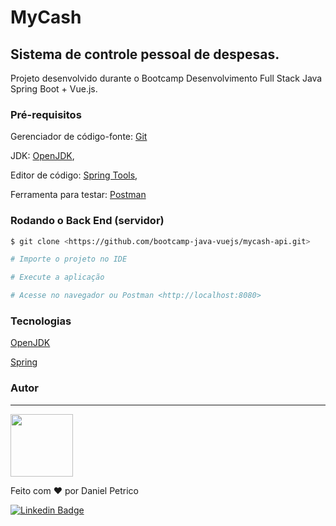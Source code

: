# MyCash

## Sistema de controle pessoal de despesas.

Projeto desenvolvido durante o Bootcamp Desenvolvimento Full Stack Java Spring Boot + Vue.js.

### Pré-requisitos

Gerenciador de código-fonte: [Git](https://git-scm.com)

JDK: [OpenJDK](https://adoptopenjdk.net/),

Editor de código:
[Spring Tools](https://spring.io/tools),

Ferramenta para testar:
[Postman](https://www.postman.com/downloads/)

### Rodando o Back End (servidor)

```bash
$ git clone <https://github.com/bootcamp-java-vuejs/mycash-api.git>

# Importe o projeto no IDE

# Execute a aplicação

# Acesse no navegador ou Postman <http://localhost:8080>
```

### Tecnologias
[OpenJDK](https://adoptopenjdk.net/)

[Spring](https://spring.io/)

### Autor
---

<a href="http://danielpetrico.com/">
 <img src="https://avatars.githubusercontent.com/u/46349960?v=4" width="100px;" alt=""/>
</a> 


Feito com ❤️ por Daniel Petrico

[![Linkedin Badge](https://img.shields.io/badge/-Daniel%20Petrico-blue?style=flat-square&logo=Linkedin&logoColor=white&link=https://www.linkedin.com/in/danielpetrico/)](https://www.linkedin.com/in/danielpetrico/)